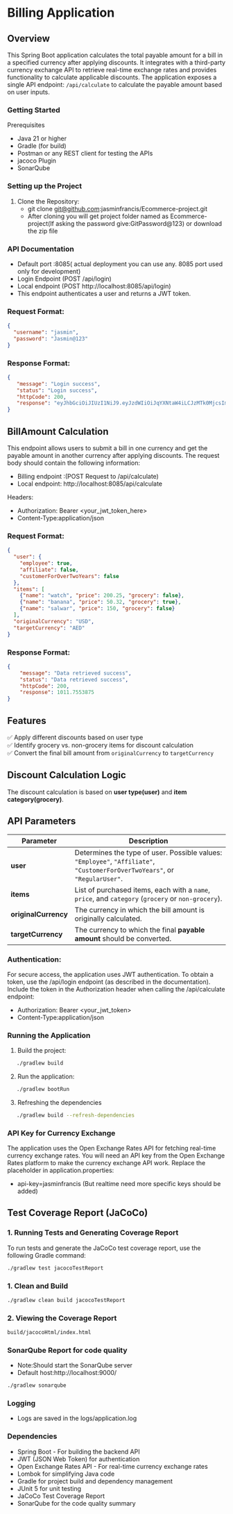 # Billing Application

## Overview

This Spring Boot application calculates the total payable amount for a bill in a specified currency after applying discounts. It integrates with a third-party currency exchange API to retrieve real-time exchange rates and provides functionality to calculate applicable discounts. The application exposes a single API endpoint: `/api/calculate` to calculate the payable amount based on user inputs.

### Getting Started
Prerequisites
 * Java 21 or higher
 * Gradle (for build)
 * Postman or any REST client for testing the APIs
 * jacoco Plugin
 * SonarQube

### Setting up the Project
1. Clone the Repository:
    *  git clone git@github.com:jasminfrancis/Ecommerce-project.git
    *  After cloning you will get project folder named as Ecommerce-project(If asking the password give:GitPassword@123) or download the zip file


### API Documentation
 * Default port :8085( actual deployment you can use any. 8085 port used only for development)
 * Login Endpoint (POST /api/login)
 * Local endpoint (POST http://localhost:8085/api/login)
 * This endpoint authenticates a user and returns a JWT token.
### Request Format:
```json
{
  "username": "jasmin",
  "password": "Jasmin@123"
}
```
### Response Format:
```json
{
   "message": "Login success",
   "status": "Login success",
   "httpCode": 200,
   "response": "eyJhbGciOiJIUzI1NiJ9.eyJzdWIiOiJqYXNtaW4iLCJzMTk0MjcsImV4cCI6MTc0MTMyMzAyN30.FxkHP0S_aMYe5pJaz-REyQAKtvH1UOe0KnDzQIWQraA"
}
```

## BillAmount Calculation

This endpoint allows users to submit a bill in one currency and get the payable amount in another currency after applying discounts. The request body should contain the following information:

* Billing endpoint :(POST Request to /api/calculate)
* Local endpoint: http://localhost:8085/api/calculate

Headers:

* Authorization: Bearer <your_jwt_token_here>
* Content-Type:application/json

### Request Format:
```json
{
  "user": {
    "employee": true,
    "affiliate": false,
    "customerForOverTwoYears": false
  },
  "items": [
    {"name": "watch", "price": 200.25, "grocery": false},
    {"name": "banana", "price": 50.32, "grocery": true},
    {"name": "salwar", "price": 150, "grocery": false}
  ],
  "originalCurrency": "USD",
  "targetCurrency": "AED"
}
```

### Response Format:
```json
{
    "message": "Data retrieved success",
    "status": "Data retrieved success",
    "httpCode": 200,
    "response": 1011.7553875
}
```

## **Features**

✅ Apply different discounts based on user type  
✅ Identify grocery vs. non-grocery items for discount calculation  
✅ Convert the final bill amount from `originalCurrency` to `targetCurrency`
## **Discount Calculation Logic**
The discount calculation is based on **user type(user)** and **item category(grocery)**.

## **API Parameters**
| Parameter | Description |
|-----------|-------------|
| **user** | Determines the type of user. Possible values: `"Employee"`, `"Affiliate"`, `"CustomerForOverTwoYears"`, or `"RegularUser"`. |
| **items** | List of purchased items, each with a `name`, `price`, and `category` (`grocery` or `non-grocery`). |
| **originalCurrency** | The currency in which the bill amount is originally calculated. |
| **targetCurrency** | The currency to which the final **payable amount** should be converted. |


### Authentication:

For secure access, the application uses JWT authentication. To obtain a token, use the /api/login endpoint (as described in the documentation).
Include the token in the Authorization header when calling the /api/calculate endpoint:

* Authorization: Bearer <your_jwt_token>
* Content-Type:application/json


### Running the Application
1. Build the project:
```sh
   ./gradlew build
   ```
2. Run the application:
```sh
   ./gradlew bootRun
   ```
3. Refreshing the dependencies
```sh
   ./gradlew build --refresh-dependencies
  ```

### API Key for Currency Exchange
The application uses the Open Exchange Rates API for fetching real-time currency exchange rates. You will need an API key from the Open Exchange Rates platform to make the currency exchange API work.
Replace the placeholder in application.properties:
* api-key=jasminfrancis (But realtime need more specific keys should be added)

## Test Coverage Report (JaCoCo)

### **1. Running Tests and Generating Coverage Report**
To run tests and generate the JaCoCo test coverage report, use the following Gradle command:

```sh
./gradlew test jacocoTestReport
```
### **1. Clean and Build**
```sh
./gradlew clean build jacocoTestReport
```
### **2. Viewing the Coverage Report**
```sh
build/jacocoHtml/index.html
```

###  SonarQube Report for code quality

* Note:Should start the SonarQube server 
* Default host:http://localhost:9000/
```sh
./gradlew sonarqube
```
### Logging
* Logs are saved in the logs/application.log

### Dependencies

* Spring Boot - For building the backend API
* JWT (JSON Web Token) for authentication
* Open Exchange Rates API - For real-time currency exchange rates
* Lombok for simplifying Java code
* Gradle for project build and dependency management
* JUnit 5 for unit testing
* JaCoCo Test Coverage Report 
* SonarQube for the code quality summary